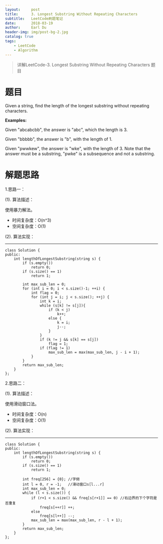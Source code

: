 ```yaml
---
layout:     post
title:      3. Longest Substring Without Repeating Characters
subtitle:   LeetCode刷题笔记
date:       2018-03-19
author:     Earl Du
header-img: img/post-bg-2.jpg
catalog: true
tags:
    - LeetCode
    - Algorithm
---
```


>详解LeetCode-3. Longest Substring Without Repeating Characters 题目

# 题目 #

Given a string, find the length of the longest substring without repeating characters.

**Examples:**

Given "abcabcbb", the answer is "abc", which the length is 3.

Given "bbbbb", the answer is "b", with the length of 1.

Given "pwwkew", the answer is "wke", with the length of 3. Note that the answer must be a substring, "pwke" is a subsequence and not a substring.

# 解题思路 #

1.思路一：

(1). 算法描述：

使用暴力解法。

- 时间复杂度：O(n^3)
- 空间复杂度：O(1)

(2). 算法实现：

----------


	class Solution {
	public:
	    int lengthOfLongestSubstring(string s) {
	        if (s.empty())
	            return 0;
	        if (s.size() == 1)
	            return 1;
	
	        int max_sub_len = 0;
	        for (int i = 0; i < s.size()-1; ++i) {
	            int flag = 0;
	            for (int j = i; j < s.size(); ++j) {
	                int k = i;
	                while (s[k] != s[j]){
	                    if (k < j)
	                        k++;
	                    else {
	                        k = i;
	                        j--;
	                    }
	                }
	                if (k != j && s[k] == s[j])
	                    flag = 1;
	                if (flag != 1)
	                    max_sub_len = max(max_sub_len, j - i + 1);
	            }
	        }
	        return max_sub_len;
	    }
	};

2.思路二：

(1). 算法描述：

使用滑动窗口法。

- 时间复杂度：O(n)
- 空间复杂度：O(1)

(2). 算法实现：

----------

	class Solution {
	public:
	    int lengthOfLongestSubstring(string s) {
	        if (s.empty())
	            return 0;
	        if (s.size() == 1)
	            return 1;
	
	        int freq[256] = {0}; //字频
	        int l = 0, r = -1;   //滑动窗口s[l...r]
	        int max_sub_len = 0;
	        while (l < s.size()) {
	            if (r+1 < s.size() && freq[s[r+1]] == 0) //右边界的下个字符是否重复
	                freq[s[++r]] ++;
	            else
	                freq[s[l++]] --;
	            max_sub_len = max(max_sub_len, r - l + 1);
	        }
	        return max_sub_len;
	    }
	};
